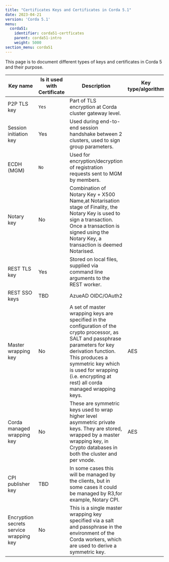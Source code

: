 ```yaml
---
title: "Certificates Keys and Certificates in Corda 5.1"
date: 2023-04-21
version: 'Corda 5.1'
menu:
  corda51:
    identifier: corda51-certficates
    parent: corda51-intro
    weight: 5000
section_menu: corda51
---
```


This page is to document different types of keys and certificates in Corda 5 and their purpose.

<table>
<col style="width:20%">
<col style="width:15%">
<col style="width:50%">
<col style="width:15%">
<thead>
<tr>
<th>Key name</th>
<th>Is it used with Certificate</th>
<th>Description</th>
<th>Key type/algorithm</th>
</tr>
</thead>
<tbody>
<tr>
<td>P2P TLS key </td>
<td><code>Yes</code></td>
<td>Part of TLS encryption at Corda cluster gateway level.</td>
<td> </td>
</tr>
<tr>
<td>Session initiation key</td>
<td>Yes</td>
<td>Used during end-to-end session handshake between 2 clusters, used to sign group parameters.</td>
<td> </td>
</tr>
<tr>
<td>ECDH (MGM)</td>
<td><code>No </code></td>
<td>Used for encryption/decryption of registration requests sent to MGM by members.</td>
<td> </td>
</tr>
<tr>
<td>Notary key</td>
<td>No </td>
<td>Combination of Notary Key + X500 Name,at Notarisation stage of Finality, the Notary Key is used to sign a transaction. Once a transaction is signed using the Notary Key, a transaction is deemed Notarised.</td>
<td> </td>
</tr>
<tr>
<td>REST TLS key</td>
<td>Yes</td>
<td>Stored on local files, supplied via command line arguments to the REST worker.</td>
<td> </td>
</tr>
<tr>
<td>REST SSO keys</td>
<td> TBD</td>
<td> AzueAD OIDC/OAuth2 </td>
<td> </td>
</tr>
<tr>
<td>Master wrapping key</td>
<td> No</td>
<td> A set of master wrapping keys are specified in the configuration of the crypto processor, as SALT and passphrase parameters for key derivation function. This produces a symmetric key which is used for wrapping (i.e. encrypting at rest) all corda managed wrapping keys. </td>
<td>AES </td>
</tr>
<tr>
<td>Corda managed wrapping key</td>
<td> No</td>
<td> These are symmetric keys used to wrap higher level asymmetric private keys. They are stored, wrapped by a master wrapping key, in Crypto databases in both the cluster and per vnode.  </td>
<td>AES </td>
</tr>
<tr>
<td>CPI publisher key</td>
<td> TBD </td>
<td> In some cases this will be managed by the clients, but in some cases it could be managed by R3,for example, Notary CPI.  </td>
<td> </td>
</tr>
<tr>
<td>Encryption secrets service wrapping key</td>
<td> No</td>
<td> This is a single master wrapping key specified via a salt and passphrase in the environment of the Corda workers, which are used to derive a symmetric key.  </td>
<td> </td>
</tr>
</tbody>
</table>